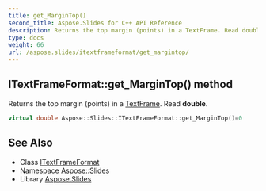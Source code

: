 ```yaml
---
title: get_MarginTop()
second_title: Aspose.Slides for C++ API Reference
description: Returns the top margin (points) in a TextFrame. Read double.
type: docs
weight: 66
url: /aspose.slides/itextframeformat/get_margintop/
---
```

## ITextFrameFormat::get_MarginTop() method


Returns the top margin (points) in a [TextFrame](../../textframe/). Read **double**.

```cpp
virtual double Aspose::Slides::ITextFrameFormat::get_MarginTop()=0
```

## See Also

* Class [ITextFrameFormat](../)
* Namespace [Aspose::Slides](../../)
* Library [Aspose.Slides](../../../)